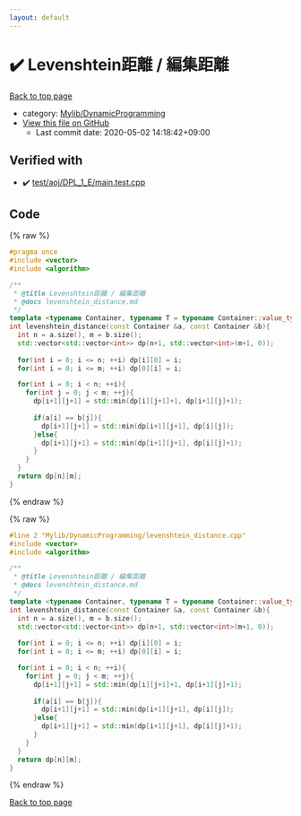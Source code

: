 ```yaml
---
layout: default
---
```


<!-- mathjax config similar to math.stackexchange -->
<script type="text/javascript" async
  src="https://cdnjs.cloudflare.com/ajax/libs/mathjax/2.7.5/MathJax.js?config=TeX-MML-AM_CHTML">
</script>
<script type="text/x-mathjax-config">
  MathJax.Hub.Config({
    TeX: { equationNumbers: { autoNumber: "AMS" }},
    tex2jax: {
      inlineMath: [ ['$','$'] ],
      processEscapes: true
    },
    "HTML-CSS": { matchFontHeight: false },
    displayAlign: "left",
    displayIndent: "2em"
  });
</script>

<script type="text/javascript" src="https://cdnjs.cloudflare.com/ajax/libs/jquery/3.4.1/jquery.min.js"></script>
<script src="https://cdn.jsdelivr.net/npm/jquery-balloon-js@1.1.2/jquery.balloon.min.js" integrity="sha256-ZEYs9VrgAeNuPvs15E39OsyOJaIkXEEt10fzxJ20+2I=" crossorigin="anonymous"></script>
<script type="text/javascript" src="../../../assets/js/copy-button.js"></script>
<link rel="stylesheet" href="../../../assets/css/copy-button.css" />


# :heavy_check_mark: Levenshtein距離 / 編集距離

<a href="../../../index.html">Back to top page</a>

* category: <a href="../../../index.html#3a96c66483797c15eff4c0c3d8733619">Mylib/DynamicProgramming</a>
* <a href="{{ site.github.repository_url }}/blob/master/Mylib/DynamicProgramming/levenshtein_distance.cpp">View this file on GitHub</a>
    - Last commit date: 2020-05-02 14:18:42+09:00




## Verified with

* :heavy_check_mark: <a href="../../../verify/test/aoj/DPL_1_E/main.test.cpp.html">test/aoj/DPL_1_E/main.test.cpp</a>


## Code

<a id="unbundled"></a>
{% raw %}
```cpp
#pragma once
#include <vector>
#include <algorithm>

/**
 * @title Levenshtein距離 / 編集距離
 * @docs levenshtein_distance.md
 */
template <typename Container, typename T = typename Container::value_type>
int levenshtein_distance(const Container &a, const Container &b){
  int n = a.size(), m = b.size();
  std::vector<std::vector<int>> dp(n+1, std::vector<int>(m+1, 0));
  
  for(int i = 0; i <= n; ++i) dp[i][0] = i;
  for(int i = 0; i <= m; ++i) dp[0][i] = i;

  for(int i = 0; i < n; ++i){
    for(int j = 0; j < m; ++j){
      dp[i+1][j+1] = std::min(dp[i][j+1]+1, dp[i+1][j]+1);
      
      if(a[i] == b[j]){
        dp[i+1][j+1] = std::min(dp[i+1][j+1], dp[i][j]);
      }else{
        dp[i+1][j+1] = std::min(dp[i+1][j+1], dp[i][j]+1);
      }
    }
  }
  return dp[n][m];
}

```
{% endraw %}

<a id="bundled"></a>
{% raw %}
```cpp
#line 2 "Mylib/DynamicProgramming/levenshtein_distance.cpp"
#include <vector>
#include <algorithm>

/**
 * @title Levenshtein距離 / 編集距離
 * @docs levenshtein_distance.md
 */
template <typename Container, typename T = typename Container::value_type>
int levenshtein_distance(const Container &a, const Container &b){
  int n = a.size(), m = b.size();
  std::vector<std::vector<int>> dp(n+1, std::vector<int>(m+1, 0));
  
  for(int i = 0; i <= n; ++i) dp[i][0] = i;
  for(int i = 0; i <= m; ++i) dp[0][i] = i;

  for(int i = 0; i < n; ++i){
    for(int j = 0; j < m; ++j){
      dp[i+1][j+1] = std::min(dp[i][j+1]+1, dp[i+1][j]+1);
      
      if(a[i] == b[j]){
        dp[i+1][j+1] = std::min(dp[i+1][j+1], dp[i][j]);
      }else{
        dp[i+1][j+1] = std::min(dp[i+1][j+1], dp[i][j]+1);
      }
    }
  }
  return dp[n][m];
}

```
{% endraw %}

<a href="../../../index.html">Back to top page</a>

